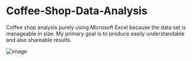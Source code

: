 # Coffee-Shop-Data-Analysis
Coffee shop analysis purely using Microsoft Excel because the data set is manageable in size. My primary goal is to produce easily understandable and also shareable results.

![image](https://github.com/user-attachments/assets/0d4b4d43-6b42-4c82-b698-c96a8d86a9b0)



